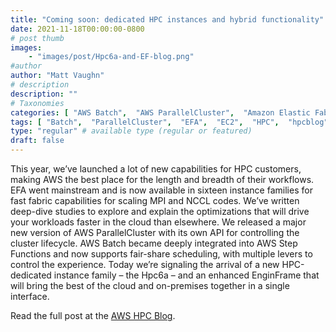 ```yaml
---
title: "Coming soon: dedicated HPC instances and hybrid functionality"
date: 2021-11-18T00:00:00-0800
# post thumb
images:
    - "images/post/Hpc6a-and-EF-blog.png"
#author
author: "Matt Vaughn"
# description
description: ""
# Taxonomies
categories: [ "AWS Batch",  "AWS ParallelCluster",  "Amazon Elastic Fabric Adapter", ]
tags: [ "Batch",  "ParallelCluster",  "EFA",  "EC2",  "HPC",  "hpcblog", ]
type: "regular" # available type (regular or featured)
draft: false
---
```


This year, we’ve launched a lot of new capabilities for HPC customers, making AWS the best place for the length and breadth of their workflows. EFA went mainstream and is now available in sixteen instance families for fast fabric capabilities for scaling MPI and NCCL codes. We’ve written deep-dive studies to explore and explain the optimizations that will drive your workloads faster in the cloud than elsewhere. We released a major new version of AWS ParallelCluster with its own API for controlling the cluster lifecycle. AWS Batch became deeply integrated into AWS Step Functions and now supports fair-share scheduling, with multiple levers to control the experience. Today we’re signaling the arrival of a new HPC-dedicated instance family – the Hpc6a – and an enhanced EnginFrame that will bring the best of the cloud and on-premises together in a single interface.

Read the full post at the [AWS HPC Blog](https://aws.amazon.com/blogs/hpc/coming-soon-dedicated-hpc-instances-and-hybrid-functionality/).

